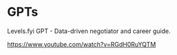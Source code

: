 # GPTs

Levels.fyi GPT - Data-driven negotiator and career guide.

https://www.youtube.com/watch?v=RGdH0RuYQTM
